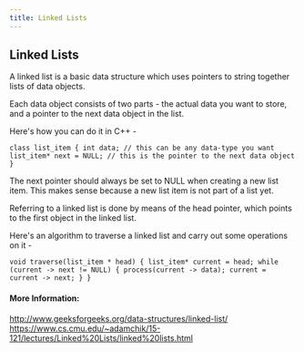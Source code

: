 ```yaml
---
title: Linked Lists
---
```

## Linked Lists

A linked list is a basic data structure which uses pointers to string together lists of data objects.

Each data object consists of two parts - the actual data you want to store, and a pointer to the next data object in the list.

Here's how you can do it in C++ -

`class list_item {
  int data; // this can be any data-type you want
  list_item* next = NULL; // this is the pointer to the next data object
}`

The next pointer should always be set to NULL when creating a new list item. This makes sense because a new list item is not part of a list yet.

Referring to a linked list is done by means of the head pointer, which points to the first object in the linked list.

Here's an algorithm to traverse a linked list and carry out some operations on it -

`void traverse(list_item * head) {
  list_item* current = head;
  while (current -> next != NULL) {
    process(current -> data);
    current = current -> next;
  }
}`
  

#### More Information:
http://www.geeksforgeeks.org/data-structures/linked-list/
https://www.cs.cmu.edu/~adamchik/15-121/lectures/Linked%20Lists/linked%20lists.html


